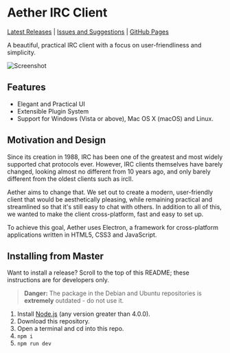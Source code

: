 # Aether IRC Client

[Latest Releases](https://github.com/Aurora0001/Aether/releases) |
[Issues and Suggestions](https://github.com/Aurora0001/Aether/issues) |
[GitHub Pages](https://aurora0001.github.io/Aether/)

A beautiful, practical IRC client with a focus on user-friendliness and
simplicity.

![Screenshot](http://i.imgur.com/DQZ0exi.png)

## Features
- Elegant and Practical UI
- Extensible Plugin System
- Support for Windows (Vista or above), Mac OS X (macOS) and Linux.

## Motivation and Design
Since its creation in 1988, IRC has been one of the greatest and most widely
supported chat protocols ever. However, IRC clients themselves have barely
changed, looking almost no different from 10 years ago, and only barely
different from the oldest clients such as ircII.

Aether aims to change that. We set out to create a modern, user-friendly
client that would be aesthetically pleasing, while remaining practical and
streamlined so that it's still easy to chat with others. In addition to all of
this, we wanted to make the client cross-platform, fast and easy to set up.

To achieve this goal, Aether uses Electron, a framework for cross-platform
applications written in HTML5, CSS3 and JavaScript.

## Installing from Master

Want to install a release? Scroll to the top of this README; these instructions
are for developers only.

> **Danger:** The package in the Debian and Ubuntu repositories is **extremely**
> outdated - do not use it.

1. Install [Node.js](https://nodejs.org/en/) (any version greater than 4.0.0).
2. Download this repository.
3. Open a terminal and cd into this repo.
4. `npm i`
5. `npm run dev`
